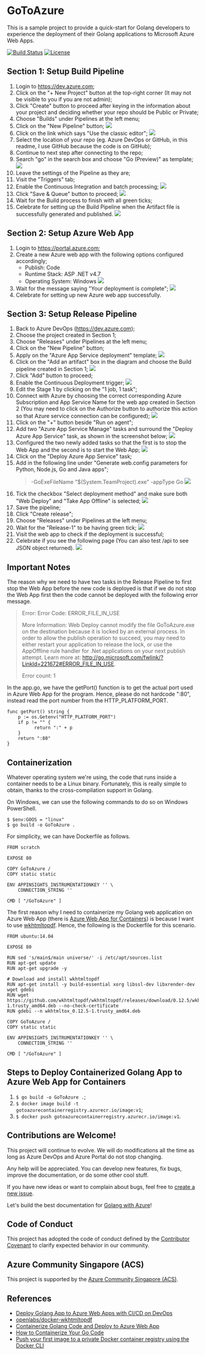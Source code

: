 # GoToAzure
This is a sample project to provide a quick-start for Golang developers to experience the deployment of their Golang applications to Microsoft Azure Web Apps.

[![Build Status](https://dev.azure.com/chunlingolab/GoToAzure/_apis/build/status/GoToAzure-Go%20(preview)-CI?branchName=master)](https://dev.azure.com/chunlingolab/GoToAzure/_build/latest?definitionId=8&branchName=master) [![License](https://img.shields.io/badge/license-MIT-blue.svg)](LICENSE)

## Section 1: Setup Build Pipeline
1. Login to https://dev.azure.com;
2. Click on the "+ New Project" button at the top-right corner (It may not be visible to you if you are not admin);
3. Click "Create" button to proceed after keying in the information about your project and deciding whether your repo should be Public or Private;
4. Choose "Builds" under Pipelines at the left menu;
5. Click on the "New Pipeline" button;
   ![](github-images/builds-new-pipeline.png?raw=true)
6. Click on the link which says "Use the classic editor";
   ![](github-images/use-classic-editor.png?raw=true)
7. Select the location of your repo (eg. Azure DevOps or GitHub, in this readme, I use GitHub because the code is on GitHub);
8. Continue to next step after connecting to the repo;
9. Search "go" in the search box and choose "Go (Preview)" as template;
   ![](github-images/golang-template.png?raw=true)
10. Leave the settings of the Pipeline as they are;
11. Visit the "Triggers" tab;
12. Enable the Continuous Integration and batch processing;
   ![](github-images/enable-continuous-integration.png?raw=true)
13. Click "Save & Queue" button to proceed;
   ![](github-images/save-and-queue.png?raw=true)
14. Wait for the Build process to finish with all green ticks;
15. Celebrate for setting up the Build Pipeline when the Artifact file is successfully generated and published.
   ![](github-images/artifacts-drop.png?raw=true)

## Section 2: Setup Azure Web App
1. Login to https://portal.azure.com;
2. Create a new Azure web app with the following options configured accordingly;
   - Publish: Code
   - Runtime Stack: ASP .NET v4.7
   - Operating System: Windows
   ![](github-images/create-app-service.png?raw=true)
3. Wait for the message saying "Your deployment is complete";
   ![](github-images/app-service-deployment-done.png?raw=true)
4. Celebrate for setting up new Azure web app successfully.

## Section 3: Setup Release Pipeline
1. Back to Azure DevOps (https://dev.azure.com);
2. Choose the project created in Section 1;
3. Choose "Releases" under Pipelines at the left menu;
4. Click on the "New Pipeline" button;
5. Apply on the "Azure App Service deployment" template;
   ![](github-images/apply-release-template.png?raw=true)
6. Click on the "Add an artifact" box in the diagram and choose the Build pipeline created in Section 1;
   ![](github-images/choose-artifact.png?raw=true)
7. Click "Add" button to proceed;
8. Enable the Continuous Deployment trigger;
   ![](github-images/continuous-deployment-trigger.png?raw=true)
9. Edit the Stage 1 by clicking on the "1 job, 1 task";
10. Connect with Azure by choosing the correct corresponding Azure Subscription and App Service Name for the web app created in Section 2 (You may need to click on the Authorize button to authorize this action so that Azure service connection can be configured);
   ![](github-images/linked-to-azure.png?raw=true)
11. Click on the "+" button beside "Run on agent";
12. Add two "Azure App Service Manage" tasks and surround the "Deploy Azure App Service" task, as shown in the screenshot below;
   ![](github-images/add-azure-app-service-manage-tasks.png?raw=true)
13. Configured the two newly added tasks so that the first is to stop the Web App and the second is to start the Web App;
   ![](github-images/stop-and-start-webapp.png?raw=true)
14. Click on the "Deploy Azure App Service" task;
15. Add in the following line under "Generate web.config parameters for Python, Node.js, Go and Java apps";
    > -GoExeFileName "$(System.TeamProject).exe" -appType Go
   ![](github-images/webconfig-for-golang.png?raw=true)
16. Tick the checkbox "Select deployment method" and make sure both "Web Deploy" and "Take App Offline" is selected;
   ![](github-images/select-deployment-method.png?raw=true)
17. Save the pipeline;
18. Click "Create release";
19. Choose "Releases" under Pipelines at the left menu;
20. Wait for the "Release-1" to be having green tick;
   ![](github-images/released.png?raw=true)
21. Visit the web app to check if the deployment is successful;
22. Celebrate if you see the following page (You can also test /api to see JSON object returned).
   ![](github-images/success.png?raw=true)

## Important Notes
The reason why we need to have two tasks in the Release Pipeline to first stop the Web App before the new code is deployed is that if we do not stop the Web App first then the code cannot be deployed with the following error message.

> Error: Error Code: ERROR_FILE_IN_USE
> 
> More Information: Web Deploy cannot modify the file GoToAzure.exe on the destination because it is locked by an external process. In order to allow the publish operation to succeed, you may need to either restart your application to release the lock, or use the AppOffline rule handler for .Net applications on your next publish attempt. Learn more at: http://go.microsoft.com/fwlink/?LinkId=221672#ERROR_FILE_IN_USE.
> 
> Error count: 1

In the app.go, we have the getPort() function is to get the actual port used in Azure Web App for the program. Hence, please do not hardcode ":80", instead read the port number from the HTTP_PLATFORM_PORT.

```
func getPort() string {
    p := os.Getenv("HTTP_PLATFORM_PORT")
    if p != "" {
	      return ":" + p   
    }
    return ":80"
}
```

## Containerization
Whatever operating system we're using, the code that runs inside a container needs to be a Linux binary. Fortunately, this is really simple to obtain, thanks to the cross-compilation support in Golang.

On Windows, we can use the following commands to do so on Windows PowerShell.
```
$ $env:GOOS = "linux"
$ go build -o GoToAzure .
```

For simplicity, we can have Dockerfile as follows.
```
FROM scratch

EXPOSE 80

COPY GoToAzure /
COPY static static

ENV APPINSIGHTS_INSTRUMENTATIONKEY '' \
    CONNECTION_STRING ''
    
CMD [ "/GoToAzure" ]
```

The first reason why I need to containerize my Golang web application on Azure Web App (there is [Azure Web App for Containers](https://azure.microsoft.com/en-in/services/app-service/containers/)) is because I want to use [wkhtmltopdf](https://wkhtmltopdf.org/). Hence, the following is the Dockerfile for this scenario.

```
FROM ubuntu:14.04

EXPOSE 80

RUN sed 's/main$/main universe/' -i /etc/apt/sources.list
RUN apt-get update
RUN apt-get upgrade -y

# Download and install wkhtmltopdf
RUN apt-get install -y build-essential xorg libssl-dev libxrender-dev wget gdebi
RUN wget https://github.com/wkhtmltopdf/wkhtmltopdf/releases/download/0.12.5/wkhtmltox_0.12.5-1.trusty_amd64.deb --no-check-certificate
RUN gdebi --n wkhtmltox_0.12.5-1.trusty_amd64.deb

COPY GoToAzure /
COPY static static

ENV APPINSIGHTS_INSTRUMENTATIONKEY '' \
    CONNECTION_STRING ''
    
CMD [ "/GoToAzure" ]
```

## Steps to Deploy Containerized Golang App to Azure Web App for Containers
1. `$ go build -o GoToAzure .`;
2. `$ docker image build -t gotoazurecontainerregistry.azurecr.io/image:v1`;
3. `$ docker push gotoazurecontainerregistry.azurecr.io/image:v1`.

## Contributions are Welcome!

This project will continue to evolve. We will do modifications all the time as long as Azure DevOps and Azure Portal do not stop changing.

Any help will be appreciated. You can develop new features, fix bugs, improve the documentation, or do some other cool stuff.

If you have new ideas or want to complain about bugs, feel free to [create a new issue](https://github.com/goh-chunlin/GoToAzure/issues/new).

Let's build the best documentation for [Golang with Azure](https://medium.com/golang-with-azure)!

## Code of Conduct

This project has adopted the code of conduct defined by the [Contributor Covenant](http://contributor-covenant.org/)
to clarify expected behavior in our community.

## Azure Community Singapore (ACS)

This project is supported by the [Azure Community Singapore (ACS)](https://www.meetup.com/AzureSG/).

## References
- [Deploy Golang App to Azure Web Apps with CI/CD on DevOps](https://medium.com/golang-with-azure/after-we-have-our-code-on-github-repository-now-its-time-to-automate-our-builds-and-deployments-2e332790f3)
- [openlabs/docker-wkhtmltopdf](https://github.com/openlabs/docker-wkhtmltopdf/blob/master/Dockerfile)
- [Containerize Golang Code and Deploy to Azure Web App](https://medium.com/golang-with-azure/containerize-golang-code-and-deploy-to-azure-web-app-81cb1fac455c)
- [How to Containerize Your Go Code](https://www.oreilly.com/library/view/how-to-containerize/9781491982310/)
- [Push your first image to a private Docker container registry using the Docker CLI](https://docs.microsoft.com/en-us/azure/container-registry/container-registry-get-started-docker-cli)
